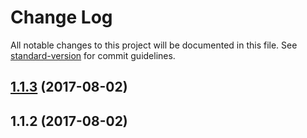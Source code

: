 # Change Log

All notable changes to this project will be documented in this file. See [standard-version](https://github.com/conventional-changelog/standard-version) for commit guidelines.

<a name="1.1.3"></a>
## [1.1.3](https://github.com/slavik57/enum-values/compare/v1.1.2...v1.1.3) (2017-08-02)



<a name="1.1.2"></a>
## 1.1.2 (2017-08-02)
